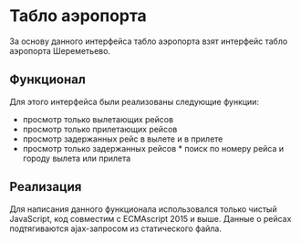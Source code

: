# Табло аэропорта 

За основу данного интерфейса табло аэропорта взят интерфейс табло аэропорта Шереметьево. 

## Функционал

Для этого интерфейса были реализованы следующие функции: 

* просмотр только вылетающих рейсов 
* просмотр только прилетающих рейсов 
* просмотр задержанных рейс в вылете и в прилете 
* просмотр только задержанных рейсов 
* поиск по номеру рейса и городу вылета или прилета 


## Реализация 

Для написания данного функционала использовался только чистый JavaScript, код совместим с ECMAscript 2015 и выше. Данные о рейсах подтягиваются ajax-запросом из статического файла. 
